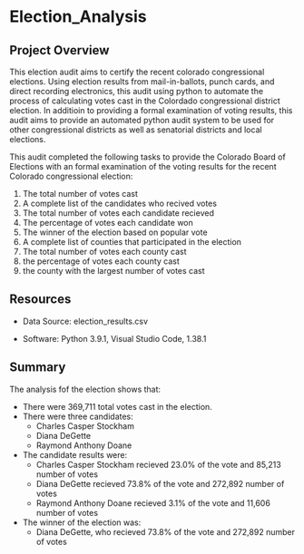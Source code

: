 # Election_Analysis

## Project Overview
This election audit aims to certify the recent colorado congressional elections. Using election results from mail-in-ballots, punch cards, and direct recording electronics, this audit using python to automate the process of calculating votes cast in the Colordado congressional district election. In additioin to providing a formal examination of voting results, this audit aims to provide an automated python audit system to be used for other congressional districts as well as senatorial districts and local elections. 

This audit completed the following tasks to provide the Colorado Board of Elections with an formal examination of the voting results for the recent Colorado congressional election:

1. The total number of votes cast
2. A complete list of the candidates who recived votes
2. The total number of votes each candidate recieved
4. The percentage of votes each candidate won
5. The winner of the election based on popular vote
6. A complete list of counties that participated in the election
7. The total number of votes each county cast
8. the percentage of votes each county cast
9. the county with the largest number of votes cast

## Resources
- Data Source: election_results.csv

- Software: Python 3.9.1, Visual Studio Code, 1.38.1

## Summary
The analysis fof the election shows that:
- There were 369,711 total votes cast in the election.
- There were three candidates:
  - Charles Casper Stockham
  - Diana DeGette
  - Raymond Anthony Doane
- The candidate results were:
  - Charles Casper Stockham recieved 23.0% of the vote and 85,213 number of votes
  - Diana DeGette recieved 73.8% of the vote and 272,892 number of votes
  - Raymond Anthony Doane recieved 3.1% of the vote and 11,606 number of votes
- The winner of the election was:
  - Diana DeGette, who recieved 73.8% of the vote and 272,892 number of votes
